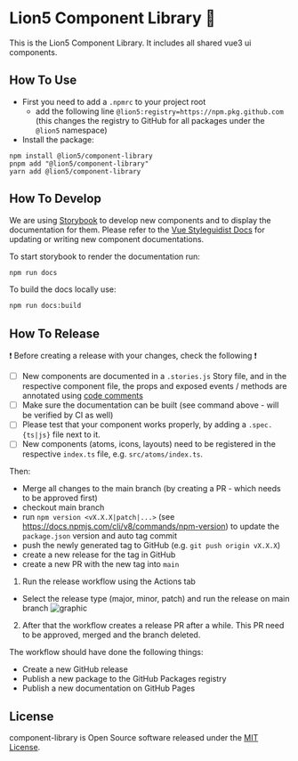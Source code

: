 # Lion5 Component Library 🎉

This is the Lion5 Component Library. It includes all shared vue3 ui components.

## How To Use

- First you need to add a `.npmrc` to your project root
  - add the following line `@lion5:registry=https://npm.pkg.github.com` (this changes the registry to GitHub for all
    packages under the `@lion5` namespace)
- Install the package:

```shell
npm install @lion5/component-library
pnpm add "@lion5/component-library"
yarn add @lion5/component-library
```

## How To Develop

We are using [Storybook](https://storybook.js.org/) to develop new components and to display the documentation for them.
Please refer to the [Vue Styleguidist Docs](https://vue-styleguidist.github.io/docs/Documenting.html) for updating or
writing new component documentations.

To start storybook to render the documentation run:

```sh
npm run docs
```

To build the docs locally use:

```sh
npm run docs:build
```

## How To Release

❗️ Before creating a release with your changes, check the following ❗️

- [ ] New components are documented in a `.stories.js` Story file, and in the respective component file, the props and
  exposed events / methods are annotated
  using [code comments](https://vue-styleguidist.github.io/docs/Documenting.html#code-comments)
- [ ] Make sure the documentation can be built (see command above - will be verified by CI as well)
- [ ] Please test that your component works properly, by adding a `.spec.{ts|js}` file next to it.
- [ ] New components (atoms, icons, layouts) need to be registered in the respective `index.ts` file,
  e.g. `src/atoms/index.ts`.

Then:

- Merge all changes to the main branch (by creating a PR - which needs to be approved first)
- checkout main branch
- run `npm version <vX.X.X|patch|...>` (see https://docs.npmjs.com/cli/v8/commands/npm-version) to update
  the `package.json` version and auto tag commit
- push the newly generated tag to GitHub (e.g. `git push origin vX.X.X`)
- create a new release for the tag in GitHub
- create a new PR with the new tag into `main`

1. Run the release workflow using the Actions tab

- Select the release type (major, minor, patch) and run the release on main branch
  ![graphic](https://user-images.githubusercontent.com/28068636/221237899-54cccd25-cd09-4758-a34c-d93d65785e98.png)

2. After that the workflow creates a release PR after a while. This PR need to be approved, merged and the branch
   deleted.

The workflow should have done the following things:

- Create a new GitHub release
- Publish a new package to the GitHub Packages registry
- Publish a new documentation on GitHub Pages

## License

component-library is Open Source software released under the [MIT License](License.txt).

